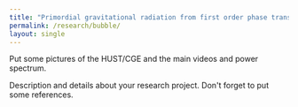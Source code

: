 ```yaml
---
title: "Primordial gravitational radiation from first order phase transition in the early universe"
permalink: /research/bubble/
layout: single
---
```


Put some pictures of the HUST/CGE and the main videos and power spectrum.

Description and details about your research project. Don't forget to put some references. 

